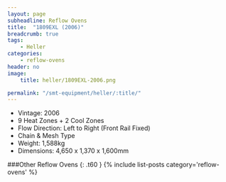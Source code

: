 ```yaml
---
layout: page
subheadline: Reflow Ovens
title:  "1809EXL (2006)"
breadcrumb: true
tags:
    - Heller
categories:
    - reflow-ovens
header: no
image:
    title: heller/1809EXL-2006.png

permalink: "/smt-equipment/heller/:title/"
---
```


- Vintage: 2006
- 9 Heat Zones + 2 Cool Zones
- Flow Direction: Left to Right (Front Rail Fixed)
- Chain & Mesh Type
- Weight: 1,588kg
- Dimensions: 4,650 x 1,370 x 1,600mm

###Other Reflow Ovens
{: .t60 }
{% include list-posts category='reflow-ovens' %}
